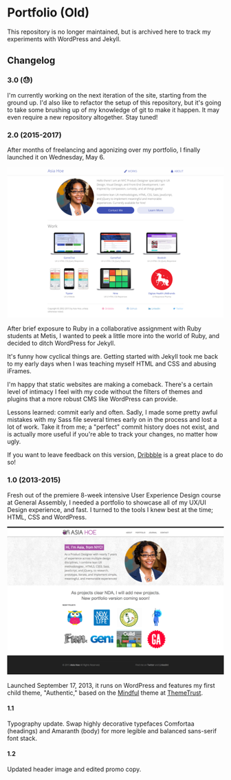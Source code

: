# Portfolio (Old)

This repository is no longer maintained, but is archived here to track my experiments with WordPress and Jekyll.

## Changelog

### 3.0 (:sweat:)

I'm currently working on the next iteration of the site, starting from the ground up. I'd also like to refactor the setup of this repository, but it's going to take some brushing up of my knowledge of git to make it happen. It may even require a new repository altogether. Stay tuned!

### 2.0 (2015-2017)

After months of freelancing and agonizing over my portfolio, I finally launched it on Wednesday, May 6.

![Portfolio Version 2.0](https://github.com/asiahoe/portfolio-old/blob/blog/planning/Portfolio-V2.png?raw=true)

After brief exposure to Ruby in a collaborative assignment with Ruby students at Metis, I wanted to peek a little more into the world of Ruby, and decided to ditch WordPress for Jekyll.

It's funny how cyclical things are. Getting started with Jekyll took me back to my early days when I was teaching myself HTML and CSS and abusing iFrames.

I'm happy that static websites are making a comeback. There's a certain level of intimacy I feel with my code without the filters of themes and plugins that a more robust CMS like WordPress can provide.

Lessons learned: commit early and often. Sadly, I made some pretty awful mistakes with my Sass file several times early on in the process and lost a lot of work. Take it from me; a "perfect" commit history does not exist, and is actually more useful if you're able to track your changes, no matter how ugly.

If you want to leave feedback on this version, [Dribbble](http://drbl.in/oEBS) is a great place to do so!

### 1.0 (2013-2015)

Fresh out of the premiere 8-week intensive User Experience Design course at General Assembly, I needed a portfolio to showcase all of my UX/UI Design experience, and fast. I turned to the tools I knew best at the time; HTML, CSS and WordPress.

![Portfolio Version 1.0](https://github.com/asiahoe/portfolio-old/blob/blog/planning/Portfolio-V1.png?raw=true)

Launched September 17, 2013, it runs on WordPress and features my first child theme, "Authentic," based on the [Mindful](http://themetrust.com/themes/mindful/) theme at [ThemeTrust](http://themetrust.com/).

#### 1.1

Typography update. Swap highly decorative typefaces Comfortaa (headings) and Amaranth (body) for more legible and balanced sans-serif font stack.

#### 1.2

Updated header image and edited promo copy.